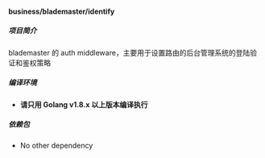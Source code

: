 #### business/blademaster/identify

##### 项目简介

blademaster 的 auth middleware，主要用于设置路由的后台管理系统的登陆验证和鉴权策略

##### 编译环境

- **请只用 Golang v1.8.x 以上版本编译执行**

##### 依赖包

- No other dependency
